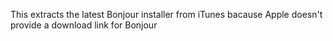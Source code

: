 This extracts the latest Bonjour installer from iTunes bacause Apple doesn't provide a download link for Bonjour
